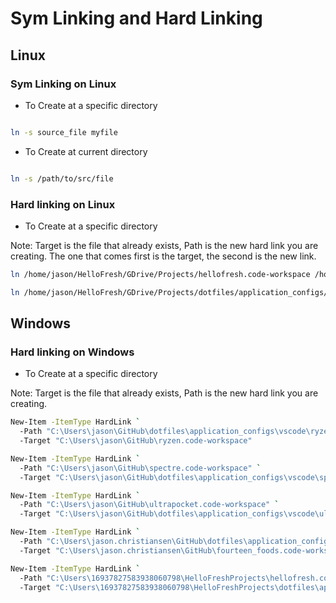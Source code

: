 # Sym Linking and Hard Linking

## Linux

### Sym Linking on Linux

- To Create at a specific directory

```bash

ln -s source_file myfile

```

- To Create at current directory

```bash

ln -s /path/to/src/file

```

### Hard linking on Linux

- To Create at a specific directory

Note: Target is the file that already exists, Path is the new hard link you are creating. The one that comes first is the target, the second is the new link.

```bash
ln /home/jason/HelloFresh/GDrive/Projects/hellofresh.code-workspace /home/jason/HelloFresh/GDrive/Projects/dotfiles/application_configs/vscode/hellofresh.code-workspace
```

```bash
ln /home/jason/HelloFresh/GDrive/Projects/dotfiles/application_configs/vscode/settings.json /home/jason/.config/Code/User/settings.json
```

## Windows

### Hard linking on Windows

- To Create at a specific directory

Note: Target is the file that already exists, Path is the new hard link you are creating.

```bash
New-Item -ItemType HardLink `
  -Path "C:\Users\jason\GitHub\dotfiles\application_configs\vscode\ryzen.code-workspace" `
  -Target "C:\Users\jason\GitHub\ryzen.code-workspace"
```

```bash
New-Item -ItemType HardLink `
  -Path "C:\Users\jason\GitHub\spectre.code-workspace" `
  -Target "C:\Users\jason\GitHub\dotfiles\application_configs\vscode\spectre.code-workspace"
```

```bash
New-Item -ItemType HardLink `
  -Path "C:\Users\jason\GitHub\ultrapocket.code-workspace" `
  -Target "C:\Users\jason\GitHub\dotfiles\application_configs\vscode\ultrapocket.code-workspace"
```

```bash
New-Item -ItemType HardLink `
  -Path "C:\Users\jason.christiansen\GitHub\dotfiles\application_configs\vscode\fourteen_foods.code-workspace" `
  -Target "C:\Users\jason.christiansen\GitHub\fourteen_foods.code-workspace"
```

```bash
New-Item -ItemType HardLink `
  -Path "C:\Users\16937827583938060798\HelloFreshProjects\hellofresh.code-workspace" `
  -Target "C:\Users\16937827583938060798\HelloFreshProjects\dotfiles\application_configs\vscode\hellofresh.code-workspace"
```
